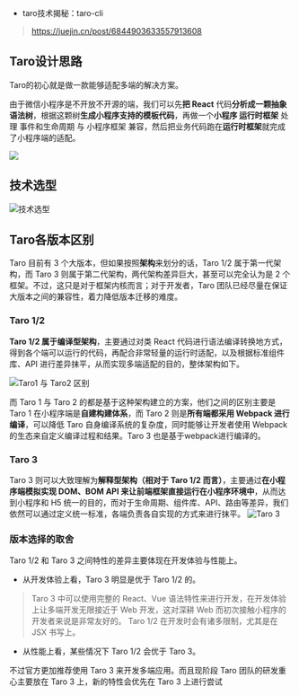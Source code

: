 * taro技术揭秘：taro-cli
> https://juejin.cn/post/6844903633557913608


## Taro设计思路

Taro的初心就是做一款能够适配多端的解决方案。


由于微信小程序是不开放不开源的端，我们可以先**把 React** 代码**分析成一颗抽象语法树**，根据这颗树**生成小程序支持的模板代码**，再做一个**小程序 运行时框架** 处理 事件和生命周期 与 小程序框架 兼容，然后把业务代码跑在**运行时框架**就完成了小程序端的适配。

![](https://user-gold-cdn.xitu.io/2018/6/7/163d9f93a840481b?imageView2/0/w/1280/h/960/format/webp/ignore-error/1)


## 技术选型
![技术选型](https://user-gold-cdn.xitu.io/2018/6/7/163d9f93ae6055b1?imageView2/0/w/1280/h/960/format/webp/ignore-error/1)

## Taro各版本区别

Taro 目前有 3 个大版本，但如果按照**架构**来划分的话，Taro 1/2 属于第一代架构，而 Taro 3 则属于第二代架构，两代架构差异巨大，甚至可以完全认为是 2 个框架。不过，这只是对于框架内核而言；对于开发者，Taro 团队已经尽量在保证大版本之间的兼容性，着力降低版本迁移的难度。

### Taro 1/2
**Taro 1/2 属于编译型架构**，主要通过对类 React 代码进行语法编译转换地方式，得到各个端可以运行的代码，再配合非常轻量的运行时适配，以及根据标准组件库、API 进行差异抹平，从而实现多端适配的目的，整体架构如下。

![Taro1 与 Taro2 区别 ](https://p3-juejin.byteimg.com/tos-cn-i-k3u1fbpfcp/0671072921454829ab72ce55068c050d~tplv-k3u1fbpfcp-zoom-1.image)

而 Taro 1 与 Taro 2 的都是基于这种架构建立的方案，他们之间的区别主要是 Taro 1 在小程序端是**自建构建体系**，而 Taro 2 则是**所有端都采用 Webpack 进行编译**，可以降低 Taro 自身编译系统的复杂度，同时能够让开发者使用 Webpack 的生态来自定义编译过程和结果。Taro 3  也是基于webpack进行编译的。 

### Taro 3
Taro 3 则可以大致理解为**解释型架构（相对于 Taro 1/2 而言）**，主要通过**在小程序端模拟实现 DOM、BOM API 来让前端框架直接运行在小程序环境中**，从而达到小程序和 H5 统一的目的，而对于生命周期、组件库、API、路由等差异，我们依然可以通过定义统一标准，各端负责各自实现的方式来进行抹平。
![Taro 3](https://p3-juejin.byteimg.com/tos-cn-i-k3u1fbpfcp/5670efd4e0a145b28a75d0a171950bfc~tplv-k3u1fbpfcp-zoom-1.image)

### 版本选择的取舍

Taro 1/2 和 Taro 3 之间特性的差异主要体现在开发体验与性能上。

* 从开发体验上看，Taro 3 明显是优于 Taro 1/2 的。
> Taro 3 中可以使用完整的 React、Vue 语法特性来进行开发，在开发体验上让多端开发无限接近于 Web 开发，这对深耕 Web 而初次接触小程序的开发者来说是非常友好的。
> Taro 1/2 在开发时会有诸多限制，尤其是在 JSX 书写上。

* 从性能上看，某些情况下 Taro 1/2 会优于 Taro 3。

不过官方更加推荐使用 Taro 3 来开发多端应用。而且现阶段 Taro 团队的研发重心主要放在 Taro 3 上，新的特性会优先在 Taro 3 上进行尝试


